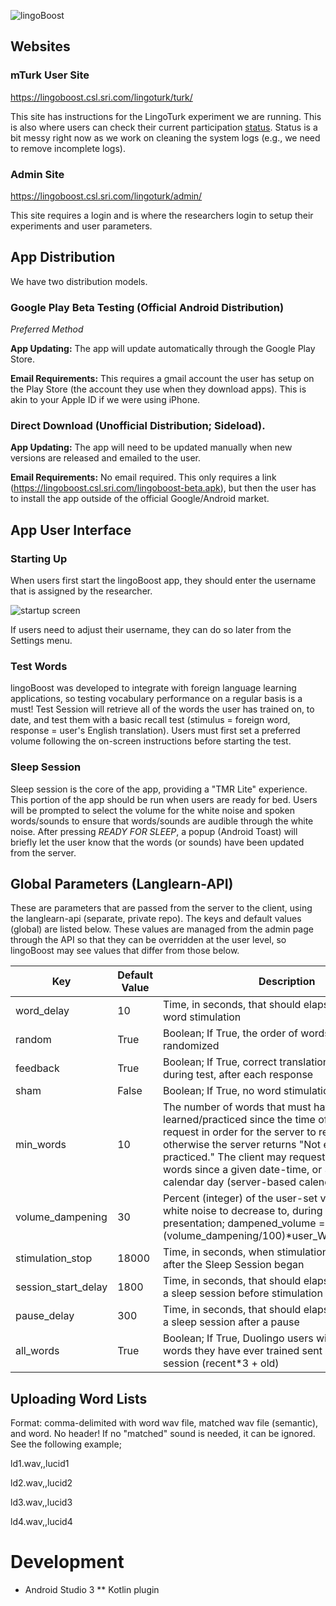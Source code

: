  <!--- Banner Hotlink Test ---> 
![lingoBoost](http://cortical.csl.sri.com/images/lingoBoost_banner_v2.png)

## Websites
### mTurk User Site 
https://lingoboost.csl.sri.com/lingoturk/turk/

This site has instructions for the LingoTurk experiment we are running. This is also where users can check their current participation [status](https://lingoboost.csl.sri.com/lingoturk/turk/status). Status is a bit messy right now as we work on cleaning the system logs (e.g., we need to remove incomplete logs).

### Admin Site
https://lingoboost.csl.sri.com/lingoturk/admin/

This site requires a login and is where the researchers login to setup their experiments and user parameters.

## App Distribution
We have two distribution models.

### Google Play Beta Testing (Official Android Distribution)
*Preferred Method*

**App Updating:** The app will update automatically through the Google Play Store.

**Email Requirements:** This requires a gmail account the user has setup on the Play Store (the account they use when they download apps). This is akin to your Apple ID if we were using iPhone.

### Direct Download (Unofficial Distribution; Sideload).
**App Updating:** The app will need to be updated manually when new versions are released and emailed to the user.

**Email Requirements:** No email required. This only requires a link (https://lingoboost.csl.sri.com/lingoboost-beta.apk), but then the user has to install the app outside of the official Google/Android market. 

## App User Interface
### Starting Up
When users first start the lingoBoost app, they should enter the username that is assigned by the researcher.

![startup screen](https://user-images.githubusercontent.com/6577692/32380349-1c5d7450-c06d-11e7-9748-d1a0bad3613f.png)

If users need to adjust their username, they can do so later from the Settings menu.

### Test Words
lingoBoost was developed to integrate with foreign language learning applications, so testing vocabulary performance on a regular basis is a must! Test Session will retrieve all of the words the user has trained on, to date, and test them with a basic recall test (stimulus = foreign word, response = user's English translation).  Users must first set a preferred volume following the on-screen instructions before starting the test.

### Sleep Session
Sleep session is the core of the app, providing a "TMR Lite" experience.  This portion of the app should be run when users are ready for bed.  Users will be prompted to select the volume for the white noise and spoken words/sounds to ensure that words/sounds are audible through the white noise. After pressing *READY FOR SLEEP*, a popup (Android Toast) will briefly let the user know that the words (or sounds) have been updated from the server.

## Global Parameters (Langlearn-API)
These are parameters that are passed from the server to the client, using the langlearn-api (separate, private repo). 
The keys and default values (global) are listed below. These values are managed from the admin page through the API so that they can be overridden at the user level, so lingoBoost may see values that differ from those below.

| Key | Default Value | Description |
| --- | ------------- | ----------- |
| word_delay | 10	| Time, in seconds, that should elapse between each word stimulation |
| random | True	| Boolean; If True, the order of words will be randomized |
| feedback | True | Boolean; If True, correct translations will be shown during test, after each response |
| sham | False | Boolean; If True, no word stimulation will take place |
| min_words | 10 | The number of words that must have been learned/practiced since the time of the client request in order for the server to return anything, otherwise the server returns "Not enough words practiced." The client may request 1) all words, 2) words since a given date-time, or 3) words this calendar day (server-based calendar). |
| volume_dampening | 30 | Percent (integer) of the user-set volume we want white noise to decrease to, during word presentation; dampened_volume = (volume_dampening/100)\*user_WhiteNoise_Volume |
| stimulation_stop | 18000 | Time, in seconds, when stimulation should **stop** after the Sleep Session began |
| session_start_delay | 1800	| Time, in seconds, that should elapse after beginning a sleep session before stimulation starts |
| pause_delay | 300	| Time, in seconds, that should elapse after resuming a sleep session after a pause |
| all_words | True	| Boolean; If True, Duolingo users will have all the words they have ever trained sent during the Sleep session (recent\*3 + old) |

## Uploading Word Lists 
Format: comma-delimited with word wav file, matched wav file (semantic), and word. No header!
If no "matched" sound is needed, it can be ignored. See the following example;

ld1.wav,,lucid1

ld2.wav,,lucid2

ld3.wav,,lucid3

ld4.wav,,lucid4


# Development
* Android Studio 3
** Kotlin plugin
